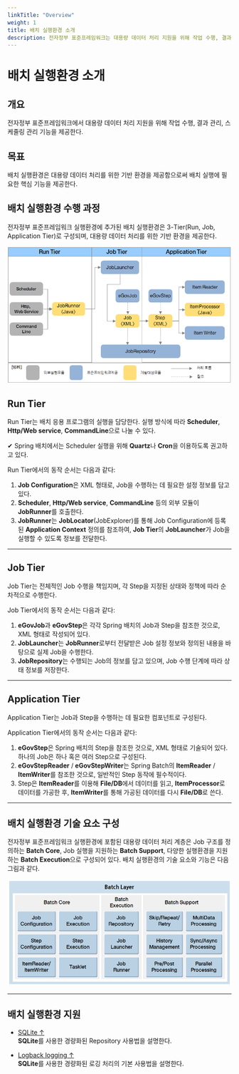 ```yaml
---
linkTitle: "Overview"
weight: 1
title: 배치 실행환경 소개
description: 전자정부 표준프레임워크는 대용량 데이터 처리 지원을 위해 작업 수행, 결과 관리, 스케줄링 관리 기능을 제공한다.
---
```

# 배치 실행환경 소개

## 개요
전자정부 표준프레임워크에서 대용량 데이터 처리 지원을 위해 작업 수행, 결과 관리, 스케줄링 관리 기능을 제공한다.

## 목표
배치 실행환경은 대용량 데이터 처리를 위한 기반 환경을 제공함으로써 배치 실행에 필요한 핵심 기능을 제공한다.

## 배치 실행환경 수행 과정  

전자정부 표준프레임워크 실행환경에 추가된 배치 실행환경은 3-Tier(Run, Job, Application Tier)로 구성되며, 대용량 데이터 처리를 위한 기반 환경을 제공한다.  

![배치 실행환경 수행 과정](./images/batch_process.png)


## Run Tier
Run Tier는 배치 응용 프로그램의 실행을 담당한다. 실행 방식에 따라 **Scheduler**, **Http/Web service**, **CommandLine**으로 나눌 수 있다.  

✔ Spring 배치에서는 Scheduler 실행을 위해 **Quartz**나 **Cron**을 이용하도록 권고하고 있다.

Run Tier에서의 동작 순서는 다음과 같다:

1. **Job Configuration**은 XML 형태로, Job을 수행하는 데 필요한 설정 정보를 담고 있다.
2. **Scheduler**, **Http/Web service**, **CommandLine** 등의 외부 모듈이 **JobRunner**를 호출한다.
3. **JobRunner**는 **JobLocator**(JobExplorer)를 통해 Job Configuration에 등록된 **Application Context** 정의를 참조하여, **Job Tier**의 **JobLauncher**가 Job을 실행할 수 있도록 정보를 전달한다.

---

## Job Tier
Job Tier는 전체적인 Job 수행을 책임지며, 각 Step을 지정된 상태와 정책에 따라 순차적으로 수행한다.

Job Tier에서의 동작 순서는 다음과 같다:

1. **eGovJob**과 **eGovStep**은 각각 Spring 배치의 Job과 Step을 참조한 것으로, XML 형태로 작성되어 있다.
2. **JobLauncher**는 **JobRunner**로부터 전달받은 Job 설정 정보와 정의된 내용을 바탕으로 실제 Job을 수행한다.
3. **JobRepository**는 수행되는 Job의 정보를 담고 있으며, Job 수행 단계에 따라 상태 정보를 저장한다.

---

## Application Tier
Application Tier는 Job과 Step을 수행하는 데 필요한 컴포넌트로 구성된다.

Application Tier에서의 동작 순서는 다음과 같다:

1. **eGovStep**은 Spring 배치의 Step을 참조한 것으로, XML 형태로 기술되어 있다. 하나의 Job은 하나 혹은 여러 Step으로 구성된다.
2. **eGovStepReader** / **eGovStepWriter**는 Spring Batch의 **ItemReader** / **ItemWriter**를 참조한 것으로, 일반적인 Step 동작에 필수적이다.
3. Step은 **ItemReader**를 이용해 **File/DB**에서 데이터를 읽고, **ItemProcessor**로 데이터를 가공한 후, **ItemWriter**를 통해 가공된 데이터를 다시 **File/DB**로 쓴다.

---

## 배치 실행환경 기술 요소 구성
전자정부 표준프레임워크 실행환경에 포함된 대용량 데이터 처리 계층은 Job 구조를 정의하는 **Batch Core**, Job 실행을 지원하는 **Batch Support**, 다양한 실행환경을 지원하는 **Batch Execution**으로 구성되어 있다. 배치 실행환경의 기술 요소와 기능은 다음 그림과 같다.

![배치 실행환경 기술요소 구성](./images/batch_layer_new2.png)

---

## 배치 실행환경 지원

- [SQLite ↑](./batch-core-sqllite.md)  
**SQLite**를 사용한 경량화된 Repository 사용법을 설명한다.

- [Logback logging ↑](./batch-support-logback_logging.md)  
**SQLite**를 사용한 경량화된 로깅 처리의 기본 사용법을 설명한다.

